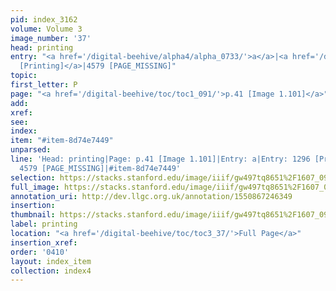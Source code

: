 ```yaml
---
pid: index_3162
volume: Volume 3
image_number: '37'
head: printing
entry: "<a href='/digital-beehive/alpha4/alpha_0733/'>a</a>|<a href='/digital-beehive/toc/toc2_253/'>1296
  [Printing]</a>|4579 [PAGE_MISSING]"
topic: 
first_letter: P
page: "<a href='/digital-beehive/toc/toc1_091/'>p.41 [Image 1.101]</a>"
add: 
xref: 
see: 
index: 
item: "#item-8d74e7449"
unparsed: 
line: 'Head: printing|Page: p.41 [Image 1.101]|Entry: a|Entry: 1296 [Printing]|Entry:
  4579 [PAGE_MISSING]|#item-8d74e7449'
selection: https://stacks.stanford.edu/image/iiif/gw497tq8651%2F1607_0980/95,3455,758,235/full/0/default.jpg
full_image: https://stacks.stanford.edu/image/iiif/gw497tq8651%2F1607_0980/full/full/0/default.jpg
annotation_uri: http://dev.llgc.org.uk/annotation/1550867246349
insertion: 
thumbnail: https://stacks.stanford.edu/image/iiif/gw497tq8651%2F1607_0980/95,3455,758,235/150,/0/default.jpg
label: printing
location: "<a href='/digital-beehive/toc/toc3_37/'>Full Page</a>"
insertion_xref: 
order: '0410'
layout: index_item
collection: index4
---
```


